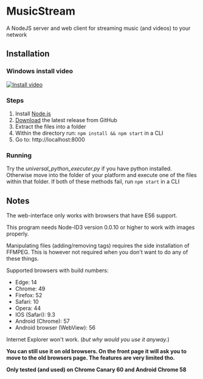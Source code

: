 # MusicStream
A NodeJS server and web client for streaming music (and videos) to your network

## Installation
### Windows install video

[![Install video](http://img.youtube.com/vi/UOG_lOcmQlo/0.jpg)](http://www.youtube.com/watch?v=UOG_lOcmQlo)

### Steps
1. Install [Node.js](https://nodejs.org/en/download/package-manager/)
2. [Download](https://github.com/jantje19/MusicStream/releases/latest/) the latest release from GitHub
3. Extract the files into a folder
4. Within the directory run: `npm install && npm start` in a CLI
5. Go to: http://localhost:8000

### Running
Try the *universal_python_executer.py* if you have python installed.
Otherwise move into the folder of your platform and execute one of the files within that folder.
If both of these methods fail, run `npm start` in a CLI

## Notes
The web-interface only works with browsers that have ES6 support.

This program needs Node-ID3 version 0.0.10 or higher to work with images properly.

Manipulating files (adding/removing tags) requires the side installation of FFMPEG. This is however not required when you don't want to do any of these things.

Supported browsers with build numbers:
- Edge: 14
- Chrome: 49
- Firefox: 52
- Safari: 10
- Opera: 44
- IOS (Safari): 9.3
- Android (Chrome): 57
- Android browser (WebView): 56

Internet Explorer won't work. (*but why would you use it anyway.*)

**You can still use it on old browsers. On the front page it will ask you to move to the old browsers page. The features are very limited tho.**

**Only tested (and used) on Chrome Canary 60 and Android Chrome 58**